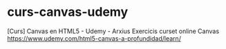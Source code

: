 # curs-canvas-udemy
[Curs] Canvas en HTML5 - Udemy - Arxius
Exercicis curset online Canvas
https://www.udemy.com/html5-canvas-a-profundidad/learn/
